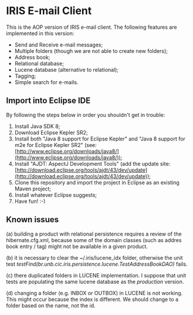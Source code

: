 # IRIS E-mail Client

This is the AOP version of IRIS e-mail client. The following features 
are implemented in this version:

* Send and Receive e-mail messages;
* Multiple folders (though we are not able to create new folders);
* Address book;
* Relational database;
* Lucene database (alternative to relational);
* Tagging;
* Simple search for e-mails.

## Import into Eclipse IDE

By following the steps below in order you shouldn't get in trouble:

1. Install Java SDK 8;
2. Download Eclipse Kepler SR2;
3. Install both "Java 8 support for Eclipse Kepler" and "Java 8 support for m2e for Eclipse Kepler SR2" (see: [http://www.eclipse.org/downloads/java8/](http://www.eclipse.org/downloads/java8/));
4. Install "AJDT: AspectJ Development Tools" (add the update site: [http://download.eclipse.org/tools/ajdt/43/dev/update](http://download.eclipse.org/tools/ajdt/43/dev/update));
5. Clone this repository and import the project in Eclipse as an existing Maven project;
6. Install whatever Eclipse suggests;
7. Have fun! :-)


## Known issues

(a) building a product with relational persistence requires a review of the hibernate.cfg.xml, because some of
the domain classes (such as addres book entry / tag) might not be available in a given product.

(b) it is necessary to clear the ~/.iris/lucene_idx folder, otherwise the unit test
*testFind(br.unb.cic.iris.persistence.lucene.TestAddressBookDAO)* fails.

(c) there duplicated folders in LUCENE implementation. I suppose that unit tests
are populating the same lucene database as the *production* version.

(d) changing a folder (e.g. INBOX or OUTBOX) in LUCENE is not working. This might occur
because the index is different. We should change to a folder based on the name, not the
id. 
